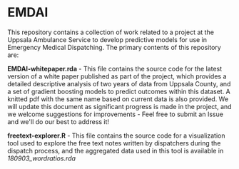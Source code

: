 # EMDAI

This repository contains a collection of work related to a project at the Uppsala Ambulance Service to develop predictive models for use in Emergency Medical Dispatching. The primary contents of this repository are:

**EMDAI-whitepaper.rda** - This file contains the source code for the latest version of a white paper published as part of the project, which provides a detailed descriptive analysis of two years of data from Uppsala County, and a set of gradient boosting models to predict outcomes within this dataset. A knitted pdf with the same name based on current data is also provided. We will update this document as significant progress is made in the project, and we welcome suggestions for improvements - Feel free to submit an Issue and we'll do our best to address it!

**freetext-explorer.R** - This file contains the source code for a visualization tool used to explore the free text notes written by dispatchers during the dispatch process, and the aggregated data used in this tool is available in _180903_wordratios.rda_
